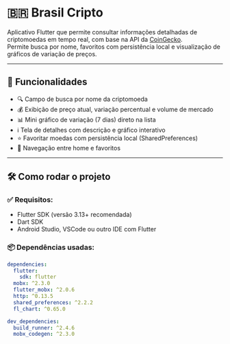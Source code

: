 # 🇧🇷 Brasil Cripto

Aplicativo Flutter que permite consultar informações detalhadas de criptomoedas em tempo real, com base na API da [CoinGecko](https://www.coingecko.com/).  
Permite busca por nome, favoritos com persistência local e visualização de gráficos de variação de preços.

---

## 🚀 Funcionalidades

- 🔍 Campo de busca por nome da criptomoeda
- 💰 Exibição de preço atual, variação percentual e volume de mercado
- 📊 Mini gráfico de variação (7 dias) direto na lista
- ℹ️ Tela de detalhes com descrição e gráfico interativo
- ⭐ Favoritar moedas com persistência local (SharedPreferences)
- 🧭 Navegação entre home e favoritos

---

## 🛠️ Como rodar o projeto

### ✅ Requisitos:
- Flutter SDK (versão 3.13+ recomendada)
- Dart SDK
- Android Studio, VSCode ou outro IDE com Flutter

### 📦 Dependências usadas:
```yaml
dependencies:
  flutter:
    sdk: flutter
  mobx: ^2.3.0
  flutter_mobx: ^2.0.6
  http: ^0.13.5
  shared_preferences: ^2.2.2
  fl_chart: ^0.65.0

dev_dependencies:
  build_runner: ^2.4.6
  mobx_codegen: ^2.3.0
```